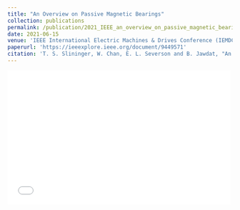 ```yaml
---
title: "An Overview on Passive Magnetic Bearings"
collection: publications
permalink: /publication/2021_IEEE_an_overview_on_passive_magnetic_bearings
date: 2021-06-15
venue: 'IEEE International Electric Machines & Drives Conference (IEMDC)'
paperurl: 'https://ieeexplore.ieee.org/document/9449571'
citation: 'T. S. Slininger, W. Chan, E. L. Severson and B. Jawdat, "An Overview on Passive Magnetic Bearings," 2021 IEEE International Electric Machines & Drives Conference (IEMDC), Hartford, CT, USA, 2021, pp. 1-8, doi: 10.1109/IEMDC47953.2021.9449571.'
---
```


<embed src="../files/IEMDC2021_baseline.pdf" width="500" height="300" type="application/pdf">